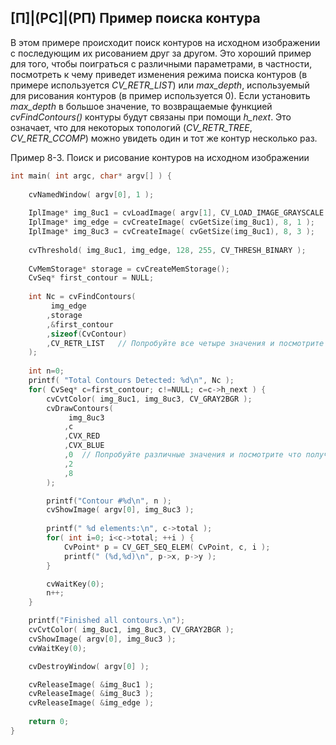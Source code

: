 ## [П]|(РС]|(РП) Пример поиска контура

В этом примере происходит поиск контуров на исходном изображении с последующим их рисованием друг за другом. Это хороший пример для того, чтобы поиграться с различными параметрами, в частности, посмотреть к чему приведет изменения режима поиска контуров (в примере используется *CV_RETR_LIST*) или *max_depth*, используемый для рисования контуров (в пример используется 0). Если установить *max_depth* в большое значение, то возвращаемые функцией *cvFindContours()* контуры будут связаны при помощи *h_next*. Это означает, что для некоторых топологий (*CV_RETR_TREE*, *CV_RETR_CCOMP*) можно увидеть один и тот же контур несколько раз.

Пример 8-3. Поиск и рисование контуров на исходном изображении

```cpp
int main( int argc, char* argv[] ) {
 
    cvNamedWindow( argv[0], 1 );
 
    IplImage* img_8uc1 = cvLoadImage( argv[1], CV_LOAD_IMAGE_GRAYSCALE );
    IplImage* img_edge = cvCreateImage( cvGetSize(img_8uc1), 8, 1 );
    IplImage* img_8uc3 = cvCreateImage( cvGetSize(img_8uc1), 8, 3 );
 
    cvThreshold( img_8uc1, img_edge, 128, 255, CV_THRESH_BINARY );
 
    CvMemStorage* storage = cvCreateMemStorage();
    CvSeq* first_contour = NULL;
 
    int Nc = cvFindContours(
         img_edge
        ,storage
        ,&first_contour
        ,sizeof(CvContour)
        ,CV_RETR_LIST 	// Попробуйте все четыре значения и посмотрите что получится
    );
 
    int n=0;
    printf( "Total Contours Detected: %d\n", Nc );
    for( CvSeq* c=first_contour; c!=NULL; c=c->h_next ) {
        cvCvtColor( img_8uc1, img_8uc3, CV_GRAY2BGR );
        cvDrawContours(
             img_8uc3
            ,c
            ,CVX_RED
            ,CVX_BLUE
            ,0 	// Попробуйте различные значения и посмотрите что получится
            ,2
            ,8
        );

        printf("Contour #%d\n", n );
        cvShowImage( argv[0], img_8uc3 );
 
        printf(" %d elements:\n", c->total );
        for( int i=0; i<c->total; ++i ) {
            CvPoint* p = CV_GET_SEQ_ELEM( CvPoint, c, i );
            printf(" (%d,%d)\n", p->x, p->y );
        }

        cvWaitKey(0);
        n++;
    }

    printf("Finished all contours.\n");
    cvCvtColor( img_8uc1, img_8uc3, CV_GRAY2BGR );
    cvShowImage( argv[0], img_8uc3 );
    cvWaitKey(0);

    cvDestroyWindow( argv[0] );

    cvReleaseImage( &img_8uc1 );
    cvReleaseImage( &img_8uc3 );
    cvReleaseImage( &img_edge );
    
    return 0;
}
```